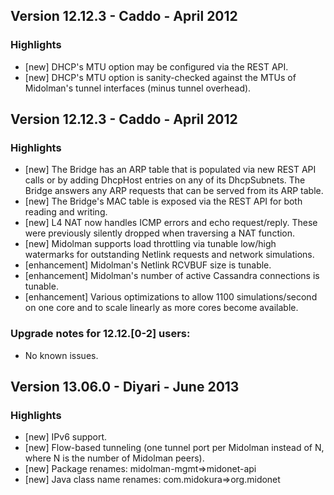 ## Version 12.12.3 - Caddo - April 2012

### Highlights

- [new] DHCP's MTU option may be configured via the REST API.
- [new] DHCP's MTU option is sanity-checked against the MTUs of Midolman's
tunnel interfaces (minus tunnel overhead).

## Version 12.12.3 - Caddo - April 2012

### Highlights

- [new] The Bridge has an ARP table that is populated via new REST API calls or
by adding DhcpHost entries on any of its DhcpSubnets. The Bridge answers any
ARP requests that can be served from its ARP table.
- [new] The Bridge's MAC table is exposed via the REST API for both reading
and writing.
- [new] L4 NAT now handles ICMP errors and echo request/reply. These were
previously silently dropped when traversing a NAT function.
- [new] Midolman supports load throttling via tunable low/high
watermarks for outstanding Netlink requests and network simulations.
- [enhancement] Midolman's Netlink RCVBUF size is tunable.
- [enhancement] Midolman's number of active Cassandra connections is tunable.
- [enhancement] Various optimizations to allow 1100 simulations/second on one
 core and to scale linearly as more cores become available.

### Upgrade notes for 12.12.[0-2] users:

- No known issues.

## Version 13.06.0 - Diyari - June 2013

### Highlights

- [new] IPv6 support.
- [new] Flow-based tunneling (one tunnel port per Midolman instead of N, where
N is the number of Midolman peers).
- [new] Package renames: midolman-mgmt=>midonet-api
- [new] Java class name renames: com.midokura=>org.midonet
